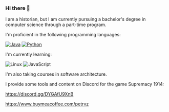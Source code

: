 ### Hi there 👋

<!--
**ptrvs/ptrvs** is a ✨ _special_ ✨ repository because its `README.md` (this file) appears on your GitHub profile.

Here are some ideas to get you started:

- 🔭 I’m currently working on ...
- 🌱 I’m currently learning ...
- 👯 I’m looking to collaborate on ...
- 🤔 I’m looking for help with ...
- 💬 Ask me about ...
- 📫 How to reach me: ...
- 😄 Pronouns: ...
- ⚡ Fun fact: ...
-->

I am a historian, but I am currently pursuing a bachelor's degree in computer science through a part-time program.

I'm proficient in the following programming languages:

[![Java](https://img.icons8.com/color/48/000000/java-coffee-cup-logo--v1.png)](https://www.java.com)
[![Python](https://img.icons8.com/color/48/000000/python--v1.png)](https://www.python.org)

I'm currently learning:

![Linux](https://img.icons8.com/color/50/000000/linux.png) ![JavaScript](https://img.icons8.com/color/50/000000/javascript.png)

I'm also taking courses in software architecture. 


I provide some tools and content on Discord for the game Supremacy 1914:  

https://discord.gg/DYGAfU9XnB

https://www.buymeacoffee.com/petrvz
